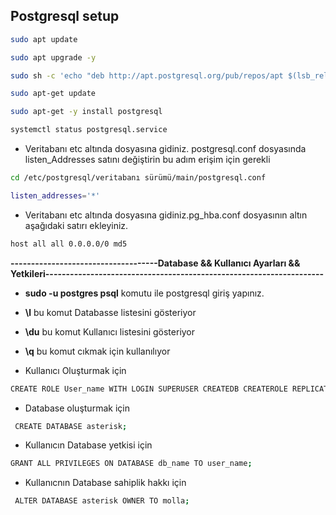## Postgresql setup 

```bash
sudo apt update 
```

```bash 
sudo apt upgrade -y 
```

```bash 
sudo sh -c 'echo "deb http://apt.postgresql.org/pub/repos/apt $(lsb_release -cs)-pgdg main" > /etc/apt/sources.list.d/pgdg.list'
```

```bash 
sudo apt-get update
```

```bash 
sudo apt-get -y install postgresql
```
```bash 
systemctl status postgresql.service
```
- Veritabanı etc altında dosyasına gidiniz. postgresql.conf dosyasında listen_Addresses satını değiştirin bu adım erişim için gerekli


```bash 
cd /etc/postgresql/veritabanı sürümü/main/postgresql.conf

```

```bash 
listen_addresses='*'
```
-  Veritabanı etc altında dosyasına gidiniz.pg_hba.conf dosyasının altın aşağıdaki satırı ekleyiniz.


```bash 
host all all 0.0.0.0/0 md5

```
**------------------------------------Database && Kullanıcı Ayarları && Yetkileri--------------------------------------------------------------------**
- **sudo -u postgres psql** komutu ile postgresql giriş yapınız.
- **\l** bu komut Databasse listesini gösteriyor
- **\du** bu komut Kullanıcı listesini gösteriyor
-  **\q** bu komut cıkmak için kullanılıyor

- Kullanıcı Oluşturmak için 
```bash 
CREATE ROLE User_name WITH LOGIN SUPERUSER CREATEDB CREATEROLE REPLICATION BYPASSRLS PASSWORD 'User_password';

```
- Database oluşturmak için 
```bash 
 CREATE DATABASE asterisk;
```
 
 - Kullanıcın Database
  yetkisi için 

```bash 
GRANT ALL PRIVILEGES ON DATABASE db_name TO user_name;
```

- Kullanıcnın Database sahiplik hakkı için 
```bash
 ALTER DATABASE asterisk OWNER TO molla;
 ```
